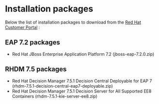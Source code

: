 # Installation packages

Below the list of installation packages to download from the [Red Hat Customer Portal](https://access.redhat.com) :

## EAP 7.2 packages

- Red Hat JBoss Enterprise Application Platform 7.2
  (jboss-eap-7.2.0.zip)

## RHDM 7.5 packages

- Red Hat Decision Manager 7.5.1 Decision Central Deployable for EAP 7
  (rhdm-7.5.1-decision-central-eap7-deployable.zip)
- Red Hat Decision Manager 7.5.1 Decision Server for All Supported EE8 Containers
  (rhdm-7.5.1-kie-server-ee8.zip)
